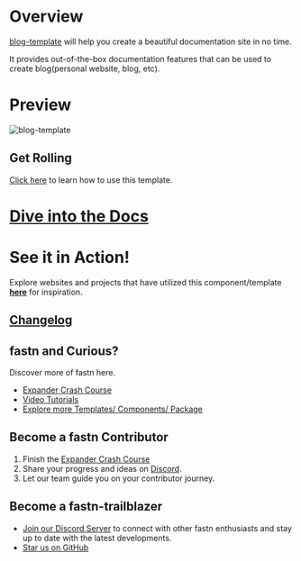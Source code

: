 # Overview

[blog-template](https://fastn-community.github.io/blog-template/) will help you create
a beautiful documentation site in no time.

It provides out-of-the-box documentation features that can be used to create blog(personal website, blog, etc).

# Preview

![blog-template](.github/assets/blog-template.jpg)

## Get Rolling

[Click here](https://fastn-community.github.io/blog-template/) to learn how to use this template.

# [Dive into the Docs](https://fastn-community.github.io/blog-template/components)

# See it in Action!

Explore websites and projects that have utilized this component/template 
**[here](https://fastn-community.github.io/blog-template/#dart-used-by)** for
inspiration.

## [Changelog](Changelog.md)

## fastn and Curious?

Discover more of fastn here.

- [Expander Crash Course](https://fastn.com/expander/)
- [Video Tutorials](https://fastn.com/expander/hello-world/-/build/)
- [Explore more Templates/ Components/ Package](https://fastn.com/featured/)

## Become a fastn Contributor

1.  Finish the [Expander Crash Course](https://fastn.com/expander/)
2.  Share your progress and ideas on [Discord](https://discord.gg/bucrdvptYd).
3.  Let our team guide you on your contributor journey.

## Become a fastn-trailblazer

- [Join our Discord Server](https://discord.gg/bucrdvptYd) to connect with other fastn enthusiasts and stay up to date with the latest developments.
- [Star us on GitHub](https://github.com/fastn-stack/fastn/)
